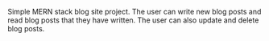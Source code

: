 Simple MERN stack blog site project. The user can write new blog posts and read blog posts that they have written. The user can also update and delete blog posts.    
